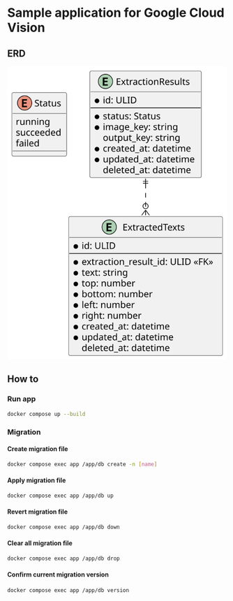 # Sample application for Google Cloud Vision

## ERD

![ERD](./docs/tables.svg)

## How to

### Run app

```bash
docker compose up --build
```

### Migration

#### Create migration file

```bash
docker compose exec app /app/db create -n [name]
```

#### Apply migration file

```bash
docker compose exec app /app/db up
```

#### Revert migration file

```bash
docker compose exec app /app/db down
```

#### Clear all migration file

```bash
docker compose exec app /app/db drop
```

#### Confirm current migration version

```bash
docker compose exec app /app/db version
```
